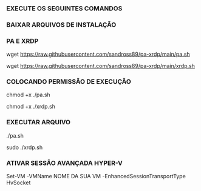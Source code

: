 ### EXECUTE OS SEGUINTES COMANDOS

### BAIXAR ARQUIVOS DE INSTALAÇÃO

### PA E XRDP
wget https://raw.githubusercontent.com/sandross89/pa-xrdp/main/pa.sh

wget https://raw.githubusercontent.com/sandross89/pa-xrdp/main/xrdp.sh

### COLOCANDO PERMISSÃO DE EXECUÇÃO
chmod +x ./pa.sh

chmod +x ./xrdp.sh

### EXECUTAR ARQUIVO
./pa.sh

sudo ./xrdp.sh

### ATIVAR SESSÃO AVANÇADA HYPER-V
Set-VM -VMName NOME DA SUA VM -EnhancedSessionTransportType HvSocket
